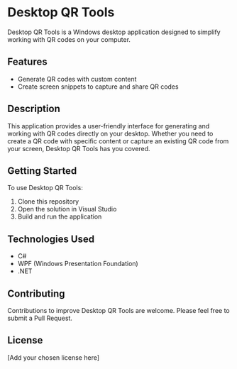 # Desktop QR Tools

Desktop QR Tools is a Windows desktop application designed to simplify working with QR codes on your computer.

## Features

- Generate QR codes with custom content
- Create screen snippets to capture and share QR codes

## Description

This application provides a user-friendly interface for generating and working with QR codes directly on your desktop. Whether you need to create a QR code with specific content or capture an existing QR code from your screen, Desktop QR Tools has you covered.

## Getting Started

To use Desktop QR Tools:

1. Clone this repository
2. Open the solution in Visual Studio
3. Build and run the application

## Technologies Used

- C#
- WPF (Windows Presentation Foundation)
- .NET

## Contributing

Contributions to improve Desktop QR Tools are welcome. Please feel free to submit a Pull Request.

## License

[Add your chosen license here]

